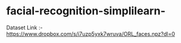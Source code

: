 # facial-recognition-simplilearn-
Dataset Link :- https://www.dropbox.com/s/i7uzp5yxk7wruva/ORL_faces.npz?dl=0
